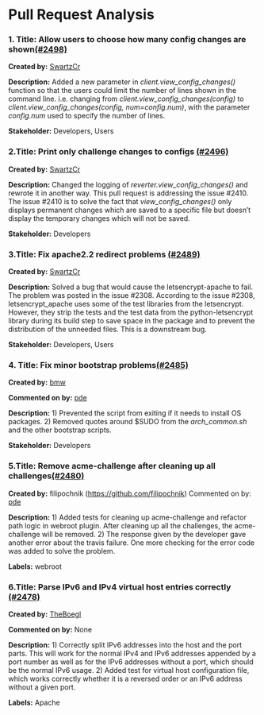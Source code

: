 Pull Request Analysis
===========================
### 1. Title: Allow users to choose how many config changes are shown[(\#2498)](https://github.com/letsencrypt/letsencrypt/pull/2498)
**Created by:** [SwartzCr](https://github.com/letsencrypt/letsencrypt/pulls/SwartzCr)

**Description:** Added a new parameter in *client.view_config_changes()* function so that the users could limit the number of lines shown in the command line. i.e. changing  from *client.view_config_changes(config)* to  *client.view_config_changes(config, num=config.num)*, with the parameter *config.num* used to specify the number of lines.

**Stakeholder:** Developers, Users

### 2.Title: Print only challenge changes to configs [(\#2496)](https://github.com/letsencrypt/letsencrypt/pull/2262)
**Created by:** [SwartzCr](https://github.com/letsencrypt/letsencrypt/pulls/SwartzCr)

**Description:** Changed the logging of *reverter.view_config_changes()* and rewrote it in another way. This pull request is addressing the issue #2410. 
The issue #2410 is to solve the fact that *view_config_changes()* only displays permanent changes which are saved to a specific file but doesn’t display the temporary changes which will not be saved.

**Stakeholder:** Developers

### 3.Title: Fix apache2.2 redirect problems [(\#2489)](https://github.com/letsencrypt/letsencrypt/pull/2489)

**Created by:** [SwartzCr](https://github.com/letsencrypt/letsencrypt/pulls/SwartzCr)

**Description:** Solved a bug that would cause the letsencrypt-apache to fail. The problem was posted in the issue #2308. According to the issue #2308, letsencrypt_apache uses some of the test libraries from the letsencrypt. However, they strip the tests and the test data from the python-letsencrypt library during its build step to save space in the package and to prevent the distribution of the unneeded files. This is a downstream bug.

**Stakeholder:** Developers, Users

### 4. Title: Fix minor bootstrap problems[(\#2485)](https://github.com/letsencrypt/letsencrypt/pull/2485)

**Created by:** [bmw](https://github.com/bmw)

**Commented on by:** [pde](https://github.com/pde)

**Description:** 1) Prevented the script from exiting if it needs to install OS packages. 2) Removed quotes around $SUDO from the *arch_common.sh* and the other bootstrap scripts.

**Stakeholder:** Developers

### 5.Title: Remove acme-challenge after cleaning up all challenges[(\#2480)](https://github.com/letsencrypt/letsencrypt/pull/2480)
**Created by:** filipochnik (https://github.com/filipochnik)
Commented on by: [pde](https://github.com/pde)

**Description:** 1) Added tests for cleaning up acme-challenge and refactor path logic in webroot plugin. After cleaning up all the challenges, the acme-challenge will be removed. 2) The response given by the developer gave another error about the travis failure. One more checking for the error code was added to solve the problem.

**Labels:** webroot

### 6.Title: Parse IPv6 and IPv4 virtual host entries correctly [(\#2478)](https://github.com/letsencrypt/letsencrypt/pull/2478)

**Created by:**  [TheBoegl](https://github.com/TheBoegl)

**Commented on by:** None

**Description:** 1) Correctly split IPv6 addresses into the host and the port parts. This will work for the normal IPv4 and IPv6 addresses appended by a port number as well as for the IPv6 addresses without a port, which should be the normal IPv6 usage. 2) Added test for virtual host configuration file, which works correctly whether it is a reversed order or an IPv6 address without a given port.

**Labels:** Apache
